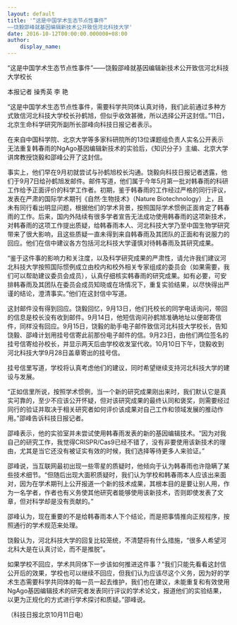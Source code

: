 ```yaml
---
layout: default
title: '“这是中国学术生态节点性事件”
——饶毅邵峰就基因编辑新技术公开致信河北科技大学'
date: 2016-10-12T00:00:00.000000+08:00
author:
    display_name: 
---
```


“这是中国学术生态节点性事件”——饶毅邵峰就基因编辑新技术公开致信河北科技大学校长

本报记者 操秀英  李 艳

“这是中国学术生态节点性事件，需要科学共同体认真对待，我们此前通过多种方式致信河北科技大学校长孙鹤旭，但似乎收效甚微，所以选择公开这封信。”11日，北京生命科学研究所副所长邵峰向科技日报记者表示。

在来自中国科学院、北京大学等多家科研院所的13位课题组负责人实名公开表示无法重复韩春雨的NgAgo基因编辑新技术的实验后，《知识分子》主编、北京大学讲席教授饶毅和邵峰公开了这封信。

事实上，他们早在9月初就尝试与孙鹤旭校长沟通。饶毅向科技日报记者透露，他们于9月7日给孙鹤旭发邮件。邮件写道，他们属于今年5月第一批对韩春雨的科研工作给予正面评价的科学工作者。初期，鉴于韩春雨的工作经过严格的同行评议，发表在严肃的国际学术期刊《自然·生物技术》（Nature Biotechnology）上，且未有同行看出明显问题，根据他们的学术背景，按照国际学术惯例正面肯定了韩春雨的工作。后来，国内外陆续有很多学者宣告无法成功使用韩春雨的这项新技术，对韩春雨的这项工作提出质疑，给韩春雨本人、河北科技大学乃至中国生物学研究带来了很大影响，且这些质疑一直未得到来自韩春雨及其团队的正面和有说服力的回应。他们在信中建议各方包括河北科技大学谨慎对待韩春雨及其研究成果。

“鉴于这件事的影响力和关注度，以及科学研究成果的严肃性，请允许我们建议河北科技大学按照国际惯例成立由校内和校外相关专家组成的委员会（如果需要，我们可以帮助建议委员会成员），认真仔细核实韩春雨的研究成果。如有必要，可安排韩春雨及其团队在委员会成员知晓或在场情况下，重复实验结果，以尽快得出严谨的结论，澄清事实。”他们在这封信中写道。

这封邮件没有得到回应。饶毅回忆，9月13日，他们托校长的同学电话询问，带回的信息是校长没有收到邮件。9月14日，他短信询问孙鹤旭准确地址以便邮寄信件，同样没有回应。9月15日，饶毅的助手电子邮件致信河北科技大学校长，告知饶毅、邵峰计划用挂号信寄此前那份电子邮件的信。9月23日，由他们两位签名的挂号信寄给孙校长，并显示两天后由学校收发室代收。10月10日下午，饶毅收到河北科技大学9月28日盖章寄出的挂号信。

挂号信里写道，学校将认真考虑他们的建议，同时希望继续支持河北科技大学的建设与发展。

“正如信里所说，按照学术惯例，当一个新的研究成果刚出来时，我们默认它是真实可靠的，至少不应该公开怀疑，但对该研究成果的最终认同和褒奖，则需要经过同行的验证并取决于相关研究者如何评价该成果对自己工作和领域发展的推动作用。”邵峰告诉科技日报记者。

邵峰表示，他的实验室并未尝试使用韩春雨发表的新的基因编辑技术。“因为对我自己的研究工作，我觉得CRISPR/Cas9已经不错了，没有非要使用该新技术的理由，尤其是当它还没有被证实有效的时候，我们选择等待更多人来验证。”

邵峰说，当互联网最初出现一些零星的质疑时，他倾向于认为韩春雨也许隐瞒了某些技术细节。“但随后出现大面积质疑时，我们认为学校和韩春雨本人应该出来面对，因为在学术期刊上公开报道一个新的技术成果，其根本目的是要让别人用，作为一名学者，作者也有义务使其他研究者能够使用该新技术，否则即使发表了文章，但对科学却是没有贡献的。”

邵峰认为，现在重要的不是给韩春雨本人下个结论，而是把事情推向正规程序，按照通行的学术规范来处理。

饶毅认为，河北科技大学的回复比较笼统，不清楚将有什么措施，“很多人希望河北科大是在认真讨论，而不是推脱”。

如果学校不回应，学术共同体下一步该如何推进这件事？“我们只能先看看这封信公开后的效果，学校也可以继续不回应，但我们认为应该尽这个义务，因为好的学术生态需要科学共同体的每一员一起去维护，我们也在建议，未能重复和有效使用NgAgo基因编辑技术的研究者发表同行评议的学术论文，报道他们的实验结果，以更为正规化的方式进行学术探讨和质疑。”邵峰说。

（科技日报北京10月11日电）

